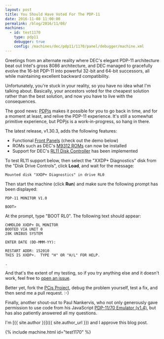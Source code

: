 ```yaml
---
layout: post
title: You Should Have Voted For The PDP-11
date: 2016-11-08 11:00:00
permalink: /blog/2016/11/08/
machines:
  - id: test1170
    type: pdp11
    debugger: true
    config: /machines/dec/pdp11/1170/panel/debugger/machine.xml
---
```


Greetings from an alternate reality where DEC's elegant PDP-11 architecture beat out Intel's gross 8086 architecture,
and DEC managed to gracefully evolve the 16-bit PDP-11 into powerful 32-bit and 64-bit successors, all while maintaining
excellent backward compatibility.
 
Unfortunately, you're stuck in your reality, so you have no idea what I'm talking about.  Basically, your ancestors voted
for the cheapest solution rather than the best solution, and now you have to live with the consequences.

The good news: [PDPjs](/machines/dec/pdp11/1170/panel/debugger/) makes it possible for you to go back in time, and for a moment at least,
and relive the PDP-11 experience.  It's still a somewhat primitive experience, but PDPjs is a work-in-progress, so hang in
there.

The latest release, v1.30.3, adds the following features:

- Functional [Front Panels](/machines/dec/pdp11/panel/1170/#front-panel-basics) (check out the demo below)
- ROMs such as DEC's [M9312 ROMs](/machines/dec/pdp11/rom/M9312/) can now be installed
- Support for DEC's [RL11 Disk Controller](/machines/dec/pdp11/rl11/) has been implemented

To test RL11 support below, then select the "XXDP+ Diagnostics" disk from the "Disk Drive Controls",
click **Load**, and wait for the message:

	Mounted disk "XXDP+ Diagnostics" in drive RL0

Then start the machine (click **Run**) and make sure the following prompt has been displayed:

	PDP-11 MONITOR V1.0
	
	BOOT> 

At the prompt, type "BOOT RL0".  The following text should appear:

	CHMDLD0 XXDP+ DL MONITOR
	BOOTED VIA UNIT 0
	28K UNIBUS SYSTEM
	
	ENTER DATE (DD-MMM-YY): 

	RESTART ADDR: 152010
	THIS IS XXDP+.  TYPE "H" OR "H/L" FOR HELP.
	
	.

And that's the extent of my testing, so if you try anything else and it doesn't work, feel free to
[open an issue](https://github.com/jeffpar/pcjs/issues).

Better yet, fork the [PCjs Project](https://github.com/jeffpar/pcjs), debug the problem yourself, test a fix,
and then send me a pull request.  :-)

Finally, another shout-out to Paul Nankervis, who not only generously gave permission
to use code from his JavaScript [PDP-11/70 Emulator (v1.4)](http://skn.noip.me/pdp11/pdp11.html), but has also patiently
answered all my questions.

I'm [{{ site.author }}]({{ site.author_url }}) and I approve this blog post.

{% include machine.html id="test1170" %}
